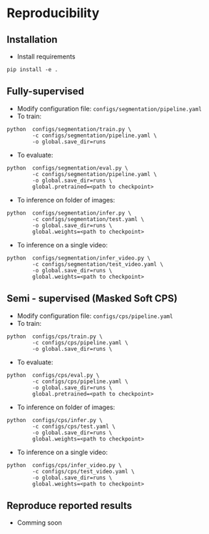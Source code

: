 # Reproducibility

## Installation

- Install requirements
```
pip install -e .
```

## Fully-supervised

- Modify configuration file: `configs/segmentation/pipeline.yaml`
- To train:
```
python  configs/segmentation/train.py \
        -c configs/segmentation/pipeline.yaml \
        -o global.save_dir=runs 
```

- To evaluate:
```
python  configs/segmentation/eval.py \
        -c configs/segmentation/pipeline.yaml \
        -o global.save_dir=runs \
        global.pretrained=<path to checkpoint>
```

- To inference on folder of images:
```
python  configs/segmentation/infer.py \
        -c configs/segmentation/test.yaml \
        -o global.save_dir=runs \
        global.weights=<path to checkpoint>
```

- To inference on a single video:
```
python  configs/segmentation/infer_video.py \
        -c configs/segmentation/test_video.yaml \
        -o global.save_dir=runs \
        global.weights=<path to checkpoint>
```

## Semi - supervised (Masked Soft CPS)

- Modify configuration file: `configs/cps/pipeline.yaml`
- To train:
```
python  configs/cps/train.py \
        -c configs/cps/pipeline.yaml \
        -o global.save_dir=runs \
```

- To evaluate:
```
python  configs/cps/eval.py \
        -c configs/cps/pipeline.yaml \
        -o global.save_dir=runs \
        global.pretrained=<path to checkpoint>
```

- To inference on folder of images:
```
python  configs/cps/infer.py \
        -c configs/cps/test.yaml \
        -o global.save_dir=runs \
        global.weights=<path to checkpoint>
```

- To inference on a single video:
```
python  configs/cps/infer_video.py \
        -c configs/cps/test_video.yaml \
        -o global.save_dir=runs \
        global.weights=<path to checkpoint>
```

## Reproduce reported results

- Comming soon